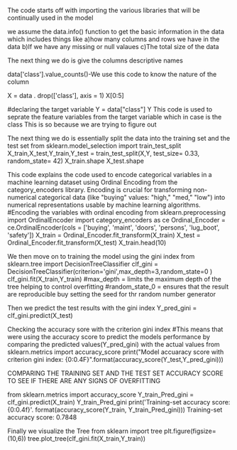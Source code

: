 The code starts off with importing the various libraries that will be continually used in the
model

we assume the data.info() function to get the basic information in the data which includes things like
a)how many columns and rows we have in the data
b)If we have any missing or null valaues
c)The total size of the data

The next thing we do is give the columns descriptive names 

data['class'].value_counts()-We use this code to know the nature of the column 

X = data . drop(['class'], axis = 1)
X[0:5]

#declaring the target variable 
Y = data["class"]
Y
This code is used to seprate the feature variables from the target variable which in case is the class
This is so because we are trying to figure out 

The next thing we do is essentially split the data into the training set and the test set
from sklearn.model_selection import train_test_split
X_train,X_test,Y_train,Y_test = train_test_split(X,Y, test_size= 0.33, random_state= 42)
X_train.shape
X_test.shape

This code explains the code used to encode categorical variables in a machine learning dataset using Ordinal Encoding from the category_encoders library. Encoding is crucial for transforming non-numerical categorical data (like "buying" values: "high," "med," "low") 
into numerical representations usable by machine learning algorithms.
#Encoding the variables with ordinal encoding
from sklearn.preprocessing import OrdinalEncoder
import category_encoders as ce
Ordinal_Encoder = ce.OrdinalEncoder(cols = ['buying', 'maint', 'doors', 'persons', 'lug_boot', 'safety'])
X_train = Ordinal_Encoder.fit_transform(X_train)
X_test = Ordinal_Encoder.fit_transform(X_test)
X_train.head(10)


We then move on to training the model using the gini index
from sklearn.tree import DecisionTreeClassifier
clf_gini = DecisionTreeClassifier(criterion='gini',max_depth=3,random_state=0 )
clf_gini.fit(X_train,Y_train)
#max_depth = limits the maximum depth of the tree helping to control overfitting
#random_state_0 = ensures that the result are reproducible buy setting the seed for thr random number generator

Then we predict the test results with the gini index
Y_pred_gini = clf_gini.predict(X_test)

Checking the accuracy sore with the criterion gini index
#This means that were using the accuracy score to predict the models performance by comparing the predicted values(Y_pred_gini) with the actual values
from sklearn.metrics import accuracy_score
print("Model accuaracy score with criterion gini index: {0:0.4F}".format(accuracy_score(Y_test,Y_pred_gini)))

COMPARING THE TRAINING SET AND THE TEST SET ACCURACY SCORE TO SEE IF THERE ARE ANY SIGNS OF OVERFITTING

from sklearn.metrics import accuracy_score
Y_train_Pred_gini = clf_gini.predict(X_train)
Y_train_Pred_gini
print('Training-set accuracy score: {0:0.4f}'. format(accuracy_score(Y_train, Y_train_Pred_gini)))
Training-set accuracy score: 0.7848

Finally we visualize the Tree
from sklearn import tree
plt.figure(figsize=(10,6))
tree.plot_tree(clf_gini.fit(X_train,Y_train))

